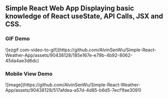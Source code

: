 <h2>Simple React Web App Displaying basic knowledge of React useState, API Calls, JSX and CSS.</h2>
<h3>GIF Demo</h3>
![ezgif com-video-to-gif](https://github.com/AlvinSenWu/Simple-React-Weather-App/assets/90438128/185e167e-e79b-4b92-8062-45da4ae3d6dc)

<h3>Mobile View Demo</h3>
![image](https://github.com/AlvinSenWu/Simple-React-Weather-App/assets/90438128/517afdea-a57d-4d85-b6d5-7ecf1fae3091)

